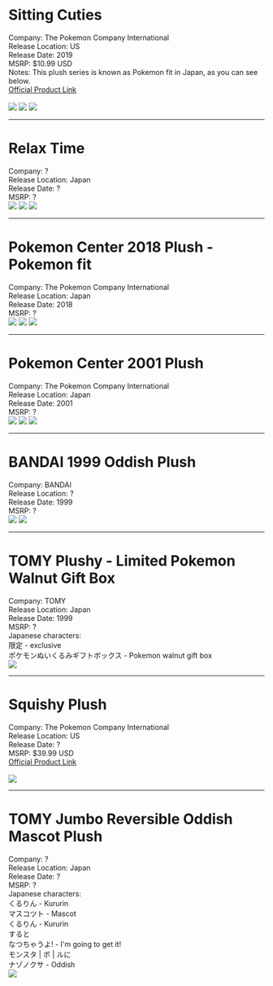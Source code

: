 # Sitting Cuties
Company: The Pokemon Company International<br>
Release Location: US<br>
Release Date: 2019<br>
MSRP: $10.99 USD<br>
Notes: This plush series is known as Pokemon fit in Japan, as you can see below.<br>
[Official Product Link](https://www.pokemoncenter.com/product/701-03794/oddish-sitting-cuties-plush-7-in)<br><br>
<img src="https://i.imgur.com/aAQnXCc.jpg">
<img src="https://i.imgur.com/bBgKMfC.jpg">
<img src="https://i.imgur.com/Cuug8aF.jpg">

---

# Relax Time
Company: ?<br>
Release Location: Japan<br>
Release Date: ?<br>
MSRP: ?<br>
<img src="https://i.imgur.com/7YzFaDx.jpg">
<img src="https://i.imgur.com/3PV28cf.jpg">
<img src="https://i.imgur.com/KxD3qc5.jpg">

---

# Pokemon Center 2018 Plush - Pokemon fit
Company: The Pokemon Company International<br>
Release Location: Japan<br>
Release Date: 2018<br>
MSRP: ?<br>
<img src="https://i.imgur.com/uNHc9j4.jpg">
<img src="https://i.imgur.com/iJXyQHu.jpg">
<img src="https://i.imgur.com/e47Wx3D.jpg">

---

# Pokemon Center 2001 Plush
Company: The Pokemon Company International<br>
Release Location: Japan<br>
Release Date: 2001<br>
MSRP: ?<br>
<img src="https://i.imgur.com/Ou696X6.jpg">
<img src="https://i.imgur.com/54JYsxs.jpg">
<img src="https://i.imgur.com/DeNi3eO.jpg">

---

# BANDAI 1999 Oddish Plush
Company: BANDAI<br>
Release Location: ?<br>
Release Date: 1999<br>
MSRP: ?<br>
<img src="https://i.imgur.com/GiyH4jF.jpg">
<img src="https://i.imgur.com/uLbS0Ws.jpg">

---

# TOMY Plushy - Limited Pokemon Walnut Gift Box
Company: TOMY<br>
Release Location: Japan<br>
Release Date: 1999<br>
MSRP: ?<br>
Japanese characters:<br>
限定 - exclusive<br>
ポケモンぬいくるみギフトボックス - Pokemon walnut gift box<br>
<img src="https://i.imgur.com/okax229.jpg">

---

# Squishy Plush
Company: The Pokemon Company International<br>
Release Location: US<br>
Release Date: ?<br>
MSRP: $39.99 USD<br>
[Official Product Link](https://www.pokemoncenter.com/product/701-02919/oddish-squishy-plush-10-in)<br><br>
<img src="https://i.imgur.com/wjhbL6w.jpg">

---

# TOMY Jumbo Reversible Oddish Mascot Plush
Company: ?<br>
Release Location: Japan<br>
Release Date: ?<br>
MSRP: ?<br>
Japanese characters:<br>
くるりん - Kururin<br>
マスコツト - Mascot<br>
くるりん - Kururin<br>
すると<br>
なつちゃうよ! - I'm going to get it!<br>
モンスタ | ボ  | ルに<br>
ナゾノクサ - Oddish<br>
<img src="https://i.imgur.com/0Uzp1na.jpg">
